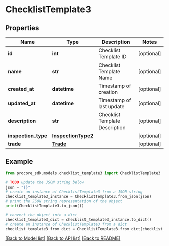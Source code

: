 # ChecklistTemplate3


## Properties

Name | Type | Description | Notes
------------ | ------------- | ------------- | -------------
**id** | **int** | Checklist Template ID | [optional] 
**name** | **str** | Checklist Template Name | [optional] 
**created_at** | **datetime** | Timestamp of creation | [optional] 
**updated_at** | **datetime** | Timestamp of last update | [optional] 
**description** | **str** | Checklist Template Description | [optional] 
**inspection_type** | [**InspectionType2**](InspectionType2.md) |  | [optional] 
**trade** | [**Trade**](Trade.md) |  | [optional] 

## Example

```python
from procore_sdk.models.checklist_template3 import ChecklistTemplate3

# TODO update the JSON string below
json = "{}"
# create an instance of ChecklistTemplate3 from a JSON string
checklist_template3_instance = ChecklistTemplate3.from_json(json)
# print the JSON string representation of the object
print(ChecklistTemplate3.to_json())

# convert the object into a dict
checklist_template3_dict = checklist_template3_instance.to_dict()
# create an instance of ChecklistTemplate3 from a dict
checklist_template3_from_dict = ChecklistTemplate3.from_dict(checklist_template3_dict)
```
[[Back to Model list]](../README.md#documentation-for-models) [[Back to API list]](../README.md#documentation-for-api-endpoints) [[Back to README]](../README.md)


